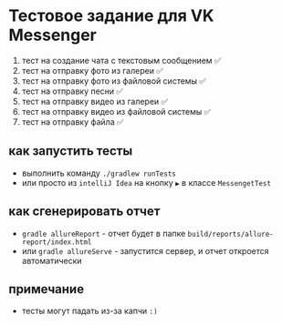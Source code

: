 # Тестовое задание для VK Messenger
1. тест на создание чата с текстовым сообщением ✅
2. тест на отправку фото из галереи ✅
3. тест на отправку фото из файловой системы ✅
4. тест на отправку песни ✅
5. тест на отправку видео из галереи ✅
6. тест на отправку видео из файловой системы ✅
7. тест на отправку файла ✅


## как запустить тесты
* выполнить команду `./gradlew runTests`
* или просто из `intelliJ Idea` на кнопку `▶` в классе `MessengetTest`


## как сгенерировать отчет
* `gradle allureReport` - отчет будет в папке `build/reports/allure-report/index.html`
* или `gradle allureServe` - запустится сервер, и отчет откроется автоматически


## примечание
* тесты могут падать из-за капчи `:)`